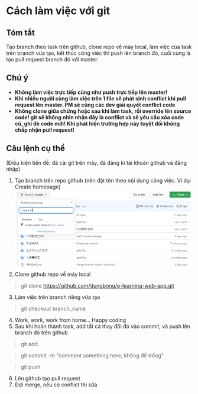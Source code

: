 # Cách làm việc với git

## Tóm tắt
Tạo branch theo task trên github, clone repo về máy local, làm việc của task trên branch vừa tạo, kết thúc công việc thì push lên branch đó, cuối cùng là tạo pull request branch đó với master.

## Chú ý
* **Không làm việc trực tiếp cũng như push trực tiếp lên master!**
* **Khi nhiều người cùng làm việc trên 1 file sẽ phát sinh conflict khi pull request lên master. PM sẽ cũng các dev giải quyết conflict code**
* **Không clone giữa chừng hoặc sau khi làm task, rồi override lên source code! git sẽ không nhìn nhận đây là conflict và sẽ yêu cầu xóa code cũ, ghi đè code mới! Khi phát hiện trường hợp này tuyệt đối không chấp nhận pull request!**

## Câu lệnh cụ thể
(Điều kiện tiền đề: đã cài git trên máy, đã đăng kí tài khoản github và đăng nhập)
1. Tạo branch trên repo github (nên đặt tên theo nội dung công việc. Ví dụ: Create homepage)
![create_branch](create_branch.PNG)
2. Clone github repo về máy local
> git clone https://github.com/dungbong/e-learning-web-app.git
3. Làm việc trên branch riêng vừa tạo
> git checkout branch_name
4. Work, work, work from home... Happy coding
5. Sau khi hoàn thành task, add tất cả thay đổi đó vào commit, và push lên branch đó trên github
> git add .


> git commit -m "comment something here, không để trống"


> git push
6. Lên github tạo pull request
7. Đợi merge, nếu có conflict thì sửa
